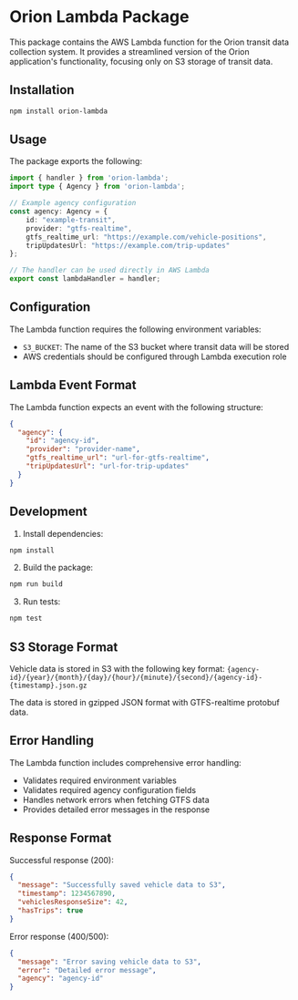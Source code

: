 # Orion Lambda Package

This package contains the AWS Lambda function for the Orion transit data collection system. It provides a streamlined version of the Orion application's functionality, focusing only on S3 storage of transit data.

## Installation

```bash
npm install orion-lambda
```

## Usage

The package exports the following:

```typescript
import { handler } from 'orion-lambda';
import type { Agency } from 'orion-lambda';

// Example agency configuration
const agency: Agency = {
    id: "example-transit",
    provider: "gtfs-realtime",
    gtfs_realtime_url: "https://example.com/vehicle-positions",
    tripUpdatesUrl: "https://example.com/trip-updates"
};

// The handler can be used directly in AWS Lambda
export const lambdaHandler = handler;
```

## Configuration

The Lambda function requires the following environment variables:

- `S3_BUCKET`: The name of the S3 bucket where transit data will be stored
- AWS credentials should be configured through Lambda execution role

## Lambda Event Format

The Lambda function expects an event with the following structure:

```json
{
  "agency": {
    "id": "agency-id",
    "provider": "provider-name",
    "gtfs_realtime_url": "url-for-gtfs-realtime",
    "tripUpdatesUrl": "url-for-trip-updates"
  }
}
```

## Development

1. Install dependencies:
```bash
npm install
```

2. Build the package:
```bash
npm run build
```

3. Run tests:
```bash
npm test
```

## S3 Storage Format

Vehicle data is stored in S3 with the following key format:
`{agency-id}/{year}/{month}/{day}/{hour}/{minute}/{second}/{agency-id}-{timestamp}.json.gz`

The data is stored in gzipped JSON format with GTFS-realtime protobuf data.

## Error Handling

The Lambda function includes comprehensive error handling:
- Validates required environment variables
- Validates required agency configuration fields
- Handles network errors when fetching GTFS data
- Provides detailed error messages in the response

## Response Format

Successful response (200):
```json
{
  "message": "Successfully saved vehicle data to S3",
  "timestamp": 1234567890,
  "vehiclesResponseSize": 42,
  "hasTrips": true
}
```

Error response (400/500):
```json
{
  "message": "Error saving vehicle data to S3",
  "error": "Detailed error message",
  "agency": "agency-id"
}
``` 
